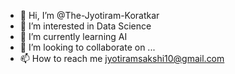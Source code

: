 - 👋 Hi, I’m @The-Jyotiram-Koratkar
- 👀 I’m interested in Data Science
- 🌱 I’m currently learning AI
- 💞️ I’m looking to collaborate on ...
- 📫 How to reach me jyotiramsakshi10@gmail.com

<!---
The-Jyotiram-Koratkar/The-Jyotiram-Koratkar is a ✨ special ✨ repository because its `README.md` (this file) appears on your GitHub profile.
You can click the Preview link to take a look at your changes.
--->
